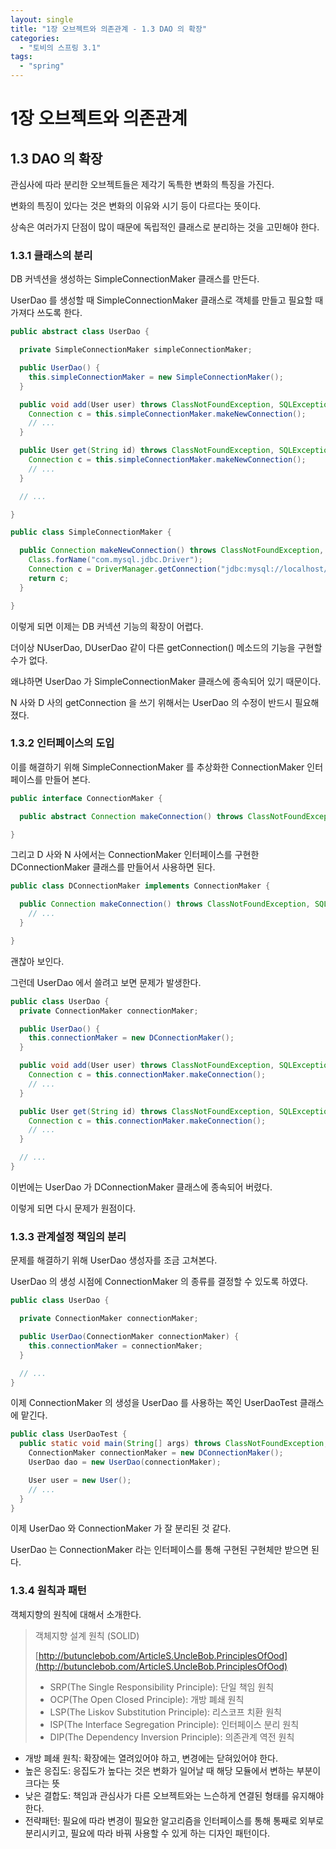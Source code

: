 ```yaml
---
layout: single
title: "1장 오브젝트와 의존관계 - 1.3 DAO 의 확장"
categories:
  - "토비의 스프링 3.1"
tags:
  - "spring"
---
```


# 1장 오브젝트와 의존관계

## 1.3 DAO 의 확장

관심사에 따라 분리한 오브젝트들은 제각기 독특한 변화의 특징을 가진다.

변화의 특징이 있다는 것은 변화의 이유와 시기 등이 다르다는 뜻이다.

상속은 여러가지 단점이 많이 때문에 독립적인 클래스로 분리하는 것을 고민해야 한다.

### 1.3.1 클래스의 분리

DB 커넥션을 생성하는 SimpleConnectionMaker 클래스를 만든다.

UserDao 를 생성할 때 SimpleConnectionMaker 클래스로 객체를 만들고 필요할 때 가져다 쓰도록 한다.

```java
public abstract class UserDao {

  private SimpleConnectionMaker simpleConnectionMaker;

  public UserDao() {
    this.simpleConnectionMaker = new SimpleConnectionMaker();
  }

  public void add(User user) throws ClassNotFoundException, SQLException {
    Connection c = this.simpleConnectionMaker.makeNewConnection();
    // ...
  }

  public User get(String id) throws ClassNotFoundException, SQLException {
    Connection c = this.simpleConnectionMaker.makeNewConnection();
    // ...
  }

  // ...

}
```

```java
public class SimpleConnectionMaker {

  public Connection makeNewConnection() throws ClassNotFoundException, SQLException {
    Class.forName("com.mysql.jdbc.Driver");
    Connection c = DriverManager.getConnection("jdbc:mysql://localhost/springbook?characterEncoding=UTF-8", "spring", "book");
    return c;
  }

}
```

이렇게 되면 이제는 DB 커넥션 기능의 확장이 어렵다.

더이상 NUserDao, DUserDao 같이 다른 getConnection() 메소드의 기능을 구현할 수가 없다.

왜냐하면 UserDao 가 SimpleConnectionMaker 클래스에 종속되어 있기 때문이다.

N 사와 D 사의 getConnection 을 쓰기 위해서는 UserDao 의 수정이 반드시 필요해졌다.

### 1.3.2 인터페이스의 도입

이를 해결하기 위해 SimpleConnectionMaker 를 추상화한 ConnectionMaker 인터페이스를 만들어 본다.

```java
public interface ConnectionMaker {

  public abstract Connection makeConnection() throws ClassNotFoundException, SQLException;

}
```

그리고 D 사와 N 사에서는 ConnectionMaker 인터페이스를 구현한 DConnectionMaker 클래스를 만들어서 사용하면 된다.

```java
public class DConnectionMaker implements ConnectionMaker {

  public Connection makeConnection() throws ClassNotFoundException, SQLException {
    // ...
  }

}
```

괜찮아 보인다.

그런데 UserDao 에서 쓸려고 보면 문제가 발생한다.

```java
public class UserDao {
  private ConnectionMaker connectionMaker;

  public UserDao() {
    this.connectionMaker = new DConnectionMaker();
  }

  public void add(User user) throws ClassNotFoundException, SQLException {
    Connection c = this.connectionMaker.makeConnection();
    // ...
  }

  public User get(String id) throws ClassNotFoundException, SQLException {
    Connection c = this.connectionMaker.makeConnection();
    // ...
  }

  // ...
}
```

이번에는 UserDao 가 DConnectionMaker 클래스에 종속되어 버렸다.

이렇게 되면 다시 문제가 원점이다.

### 1.3.3 관계설정 책임의 분리

문제를 해결하기 위해 UserDao 생성자를 조금 고쳐본다.

UserDao 의 생성 시점에 ConnectionMaker 의 종류를 결정할 수 있도록 하였다.

```java
public class UserDao {

  private ConnectionMaker connectionMaker;

  public UserDao(ConnectionMaker connectionMaker) {
    this.connectionMaker = connectionMaker;
  }

  // ...
}
```

이제 ConnectionMaker 의 생성을 UserDao 를 사용하는 쪽인 UserDaoTest 클래스에 맡긴다.

```java
public class UserDaoTest {
  public static void main(String[] args) throws ClassNotFoundException, SQLException {
    ConnectionMaker connectionMaker = new DConnectionMaker();
    UserDao dao = new UserDao(connectionMaker);

    User user = new User();
    // ...
  }
}
```

이제 UserDao 와 ConnectionMaker 가 잘 분리된 것 같다.

UserDao 는 ConnectionMaker 라는 인터페이스를 통해 구현된 구현체만 받으면 된다.

### 1.3.4 원칙과 패턴

객체지향의 원칙에 대해서 소개한다.

> 객체지향 설계 원칙 (SOLID)
>
> [http://butunclebob.com/ArticleS.UncleBob.PrinciplesOfOod](http://butunclebob.com/ArticleS.UncleBob.PrinciplesOfOod)
>
>- SRP(The Single Responsibility Principle): 단일 책임 원칙
>- OCP(The Open Closed Principle): 개방 폐쇄 원칙
>- LSP(The Liskov Substitution Principle): 리스코프 치환 원칙
>- ISP(The Interface Segregation Principle): 인터페이스 분리 원칙
>- DIP(The Dependency Inversion Principle): 의존관계 역전 원칙

- 개방 폐쇄 원칙: 확장에는 열려있어야 하고, 변경에는 닫혀있어야 한다.
- 높은 응집도: 응집도가 높다는 것은 변화가 일어날 때 해당 모듈에서 변하는 부분이 크다는 뜻
- 낮은 결합도: 책임과 관심사가 다른 오브젝트와는 느슨하게 연결된 형태를 유지해야 한다.
- 전략패턴: 필요에 따라 변경이 필요한 알고리즘을 인터페이스를 통해 통째로 외부로 분리시키고, 필요에 따라 바꿔 사용할 수 있게 하는 디자인 패턴이다.
